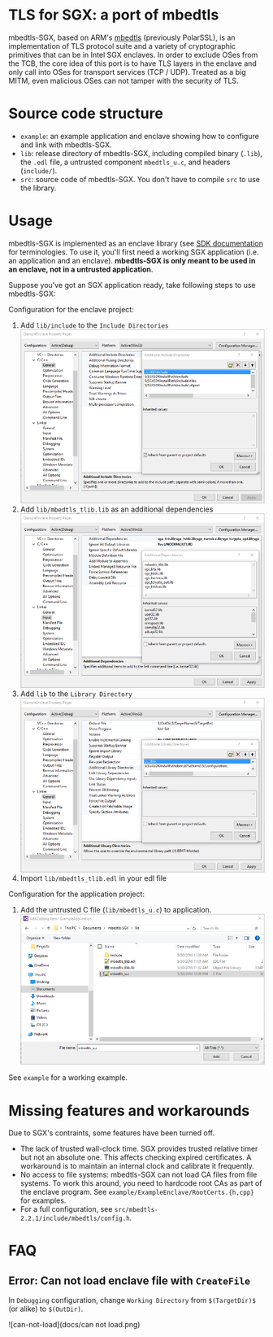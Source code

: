 # TLS for SGX: a port of mbedtls

mbedtls-SGX, based on ARM's [mbedtls](https://github.com/ARMmbed/mbedtls) (previously PolarSSL), is an implementation of TLS protocol suite and a variety of cryptographic primitives that can be in Intel SGX enclaves. In order to exclude OSes from the TCB, the core idea of this port is to have TLS layers in the enclave and only call into OSes for transport services (TCP / UDP). Treated as a big MITM, even malicious OSes can not tamper with the security of TLS.

# Source code structure

- `example`: an example application and enclave showing how to configure and link with mbedtls-SGX.
- `lib`: release directory of mbedtls-SGX, including compiled binary (`.lib`), the `.edl` file, a untrusted component `mbedtls_u.c`, and headers (`include/`).
- `src`: source code of mbedtls-SGX. You don't have to compile `src` to use the library.

# Usage

mbedtls-SGX is implemented as an enclave library (see [SDK documentation](https://software.intel.com/sites/products/sgx-sdk-users-guide-windows/Default.htm) for terminologies. To use it, you'll first need a working SGX application (i.e. an application and an enclave). **mbedtls-SGX is only meant to be used in an enclave, not in a untrusted application**.

Suppose you've got an SGX application ready, take following steps to use mbedtls-SGX:

Configuration for the enclave project:

1. Add `lib/include` to the `Include Directories`
   ![include](docs/include.png)
2. Add `lib/mbedtls_tlib.lib` as an additional dependencies
   ![link-input](docs/link-input.png)
3. Add `lib` to the `Library Directory`
   ![lib](docs/lib-directory.png)
3. Import `lib/mbedtls_tlib.edl` in your edl file

Configuration for the application project:

1. Add the untrusted C file (`lib/mbedtls_u.c`) to application.
   ![lib](docs/add-untrust.png)

See `example` for a working example. 

# Missing features and workarounds

Due to SGX's contraints, some features have been turned off. 

- The lack of trusted wall-clock time. SGX provides trusted relative timer but not an absolute one. This affects checking expired certificates. A workaround is to maintain an internal clock and calibrate it frequently. 
- No access to file systems: mbedtls-SGX can not load CA files from file systems. To work this around, you need to hardcode root CAs as part of the enclave program. See `example/ExampleEnclave/RootCerts.{h,cpp}` for examples. 
- For a full configuration, see `src/mbedtls-2.2.1/include/mbedtls/config.h`.

# FAQ

## Error: Can not load enclave file with `CreateFile`

In `Debugging` configuration, change `Working Directory` from `$(TargetDir)$` (or alike) to `$(OutDir)`.

![can-not-load](docs/can not load.png)
